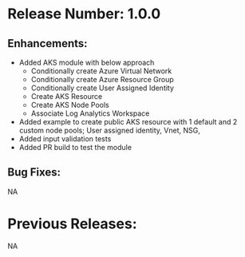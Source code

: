 # Release Number: 1.0.0

## Enhancements:
- Added AKS module with below approach
  - Conditionally create Azure Virtual Network
  - Conditionally create Azure Resource Group
  - Conditionally create User Assigned Identity
  - Create AKS Resource
  - Create AKS Node Pools
  - Associate Log Analytics Workspace
- Added example to create public AKS resource with 1 default and 2 custom node pools; User assigned identity, Vnet, NSG,  
- Added input validation tests
- Added PR build to test the module

## Bug Fixes:
NA

# Previous Releases:
NA

